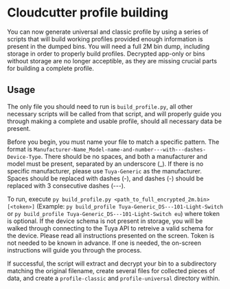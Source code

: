 # Cloudcutter profile building

You can now generate universal and classic profile by using a series of scripts that will build working profiles provided enough information is present in the dumped bins.  You will need a full 2M bin dump, including storage in order to properly build profiles.  Decrypted app-only or bins without storage are no longer acceptible, as they are missing crucial parts for building a complete profile.

## Usage

The only file you should need to run is `build_profile.py`, all other necessary scripts will be called from that script, and will properly guide you through making a complete and usable profile, should all necessary data be present.

Before you begin, you must name your file to match a specific pattern.  The format is `Manufacturer-Name_Model-name-and-number---with---dashes-Device-Type`.  There should be no spaces, and both a manufacturer and model must be present, separated by an underscore (_).  If there is no specific manufacturer, please use `Tuya-Generic` as the manufacturer.  Spaces should be replaced with dashes (-), and dashes (-) should be replaced with 3 consecutive dashes (---).

To run, execute `py build_profile.py <path_to_full_encrypted_2m.bin> [<token>]` (Example: `py build_profile Tuya-Generic_DS---101-Light-Switch` or `py build_profile Tuya-Generic_DS---101-Light-Switch eu`) where token is optional.  If the device schema is not present in storage, you will be walked through connecting to the Tuya API to retreive a valid schema for the device.  Please read all instructions presented on the screen.  Token is not needed to be known in advance.  If one is needed, the on-screen instructions will guide you through the process.

If successful, the script will extract and decrypt your bin to a subdirectory matching the original filename, create several files for collected pieces of data, and create a `profile-classic` and `profile-universal` directory within.
